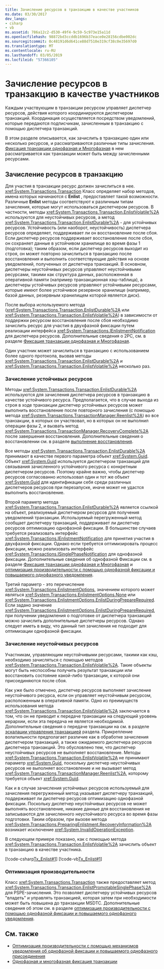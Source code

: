```yaml
---
title: Зачисление ресурсов в транзакцию в качестве участников
ms.date: 03/30/2017
dev_langs:
- csharp
- vb
ms.assetid: 786a12c2-d530-49f4-9c59-5c973e15a11d
ms.openlocfilehash: 98872bd3ccddb1696b37eace0e28156cdbe002dc
ms.sourcegitcommit: 0c48191d6d641ce88d7510e319cf38c0e35697d0
ms.translationtype: MT
ms.contentlocale: ru-RU
ms.lasthandoff: 03/05/2019
ms.locfileid: "57366105"
---
```

# <a name="enlisting-resources-as-participants-in-a-transaction"></a>Зачисление ресурсов в транзакцию в качестве участников

Каждым участвующим в транзакции ресурсом управляет диспетчер ресурсов, действия которого координируются диспетчером транзакций. Координация осуществляется посредством уведомлений, которые передаются подписчикам, зачисленным в транзакцию с помощью диспетчера транзакций.

В этом разделе описывается, как зачислить в транзакцию один или несколько ресурсов, и рассматриваются различные типы зачисления. [Фиксация транзакции однофазная и Многофазная](../../../../docs/framework/data/transactions/committing-a-transaction-in-single-phase-and-multi-phase.md) в нем рассматривается как транзакции может быть между зачисленными ресурсами.

## <a name="enlisting-resources-in-a-transaction"></a>Зачисление ресурсов в транзакцию

Для участия в транзакции ресурс должен зачислиться в нее. <xref:System.Transactions.Transaction> Класс определяет набор методов, имена которых начинаются с **Enlist** , предоставляет такой возможности. Различные **Enlist** методы соответствуют к различным типам зачисления, которые могут использоваться диспетчером ресурсов. В частности, методы <xref:System.Transactions.Transaction.EnlistVolatile%2A> используются для неустойчивых ресурсов, а метод <xref:System.Transactions.Transaction.EnlistDurable%2A> - для устойчивых ресурсов. Устойчивость (или наоборот, неустойчивость) диспетчера ресурсов определяет, поддерживает ли он восстановление после сбоя. Если диспетчер ресурсов поддерживает восстановление после сбоя, он сохраняет данные в устойчивом хранилище во время фазы 1 (подготовка); таким образом, если диспетчер ресурсов выходит из строя, он может повторно зачислиться в транзакцию после восстановления и выполнить соответствующие действия на основе уведомлений, полученных от диспетчера транзакций. В основном, диспетчеры неустойчивых ресурсов управляют неустойчивыми ресурсами, такими как структура данных, расположенная в оперативной памяти (например транзакционная хэш-таблица), а диспетчеры устойчивых ресурсов управляют устойчивыми ресурсами, которые имеют более устойчивое резервное хранилище (например, базой данных, резервным хранилищем которой является диск).

После выбора используемого метода (<xref:System.Transactions.Transaction.EnlistDurable%2A> или <xref:System.Transactions.Transaction.EnlistVolatile%2A>) в зависимости от поддержки ресурсом восстановления после сбоя необходимо зачислить ресурс для участия в двухфазной фиксации путем реализации интерфейса <xref:System.Transactions.IEnlistmentNotification> для диспетчера ресурсов. Дополнительные сведения о 2PC, см. в разделе [Фиксация транзакции однофазная и Многофазная](../../../../docs/framework/data/transactions/committing-a-transaction-in-single-phase-and-multi-phase.md).

Один участник может зачислиться в транзакцию с использованием более одного протокола, вызвав методы <xref:System.Transactions.Transaction.EnlistDurable%2A> и <xref:System.Transactions.Transaction.EnlistVolatile%2A> несколько раз.

### <a name="durable-enlistment"></a>Зачисление устойчивых ресурсов

Методы <xref:System.Transactions.Transaction.EnlistDurable%2A> используются для зачисления диспетчера ресурсов в транзакцию в качестве устойчивого ресурса.  Предполагается, что в случае выхода из строя в ходе транзакции диспетчер устойчивых ресурсов может выполнить восстановление после повторного зачисления (с помощью метода <xref:System.Transactions.TransactionManager.Reenlist%2A>) во все транзакции, в которых он участвовал, но в которых он не выполнил операции фазы 2, и вызвать метод <xref:System.Transactions.TransactionManager.RecoveryComplete%2A> после завершения восстановления. Дополнительные сведения о восстановлении см. в разделе [выполнение восстановления](../../../../docs/framework/data/transactions/performing-recovery.md).

Все методы <xref:System.Transactions.Transaction.EnlistDurable%2A> принимают в качестве первого параметра объект <xref:System.Guid>. Объект <xref:System.Guid> используется диспетчером транзакций для связывания зачисленного устойчивого ресурса с конкретным диспетчером ресурсов. Поэтому крайне важно, чтобы диспетчер ресурсов согласованно использовал один и тот же объект <xref:System.Guid> для идентификации себя среди различных диспетчеров ресурсов при перезапуске, иначе может не удастся выполнить восстановление.

Второй параметр метода <xref:System.Transactions.Transaction.EnlistDurable%2A> является ссылкой на объект, реализуемый диспетчером ресурсов для получения уведомлений транзакции. Используемый перегруженный метод сообщает диспетчеру транзакций, поддерживает ли диспетчер ресурсов оптимизацию однофазной фиксации. В большинстве случаев требуется реализовать интерфейс <xref:System.Transactions.IEnlistmentNotification> для принятия участия в двухфазной фиксации. Однако если требуется оптимизировать процесс фиксации, можно реализовать интерфейс <xref:System.Transactions.ISinglePhaseNotification> для однофазной фиксации. Дополнительные сведения об однофазной Фиксации см. в разделе [Фиксация транзакции однофазная и Многофазная](../../../../docs/framework/data/transactions/committing-a-transaction-in-single-phase-and-multi-phase.md) и [оптимизация производительности с помощью однофазной фиксации и повышаемого однофазного уведомления](../../../../docs/framework/data/transactions/optimization-spc-and-promotable-spn.md).

Третий параметр - это перечисление <xref:System.Transactions.EnlistmentOptions>, значением которого может являться <xref:System.Transactions.EnlistmentOptions.None> или <xref:System.Transactions.EnlistmentOptions.EnlistDuringPrepareRequired>. Если задано значение <xref:System.Transactions.EnlistmentOptions.EnlistDuringPrepareRequired>, при получении уведомления о подготовке от диспетчера транзакций можно зачислить дополнительные диспетчеры ресурсов. Однако следует иметь в виду, что данный тип зачисления не подходит для оптимизации однофазной фиксации.

### <a name="volatile-enlistment"></a>Зачисление неустойчивых ресурсов

Участникам, управляющим неустойчивыми ресурсами, такими как кэш, необходимо зачисляться с помощью методов <xref:System.Transactions.Transaction.EnlistVolatile%2A>. Такие объекты могут быть неспособны получить результат транзакции или восстановить состояние какой-либо транзакции, к которой они присоединяются после сбоя.

Как уже было отмечено, диспетчер ресурсов выполняет зачисление неустойчивого ресурса, если он управляет неустойчивым ресурсом, расположенным в оперативной памяти. Одно из преимуществ использования метода <xref:System.Transactions.Transaction.EnlistVolatile%2A> заключается в том, что он не приводит к передаче транзакции на следующий уровень иерархии, если эта передача не является необходимой. Дополнительные сведения о передаче транзакции на см. в разделе [эскалации управления транзакцией](../../../../docs/framework/data/transactions/transaction-management-escalation.md) раздела. Прикрепление волатильности предполагает различие как в обработке зачисления диспетчером транзакций, а также ожидаемого диспетчера ресурсов диспетчера транзакций. Это обусловлено тем, что диспетчер неустойчивых ресурсов не выполняет восстановление. Методы <xref:System.Transactions.Transaction.EnlistVolatile%2A> не принимают параметр <xref:System.Guid>, поскольку диспетчер неустойчивых ресурсов не выполняет восстановление и не вызывает метод <xref:System.Transactions.TransactionManager.Reenlist%2A>, которому требуется объект <xref:System.Guid>.

Как и в случае зачисления устойчивых ресурсов используемый для зачисления перегруженный метод указывает диспетчеру транзакций, поддерживает ли диспетчер ресурсов оптимизацию однофазной фиксации. Поскольку диспетчер неустойчивых ресурсов не может выполнять восстановление, никакие данные для восстановления не записываются для зачисленного неустойчивого ресурса во время фазы подготовки. Таким образом, при вызове метода <xref:System.Transactions.PreparingEnlistment.RecoveryInformation%2A> возникает исключение <xref:System.InvalidOperationException>.

В следующем примере показано, как с помощью метода <xref:System.Transactions.Transaction.EnlistVolatile%2A> зачислить объект в транзакцию в качестве участника.

[!code-csharp[Tx_Enlist#1](../../../../samples/snippets/csharp/VS_Snippets_CFX/tx_enlist/cs/enlist.cs#1)]
[!code-vb[Tx_Enlist#1](../../../../samples/snippets/visualbasic/VS_Snippets_CFX/tx_enlist/vb/enlist.vb#1)]

### <a name="optimizing-performance"></a>Оптимизация производительности

Класс <xref:System.Transactions.Transaction> также предоставляет метод <xref:System.Transactions.Transaction.EnlistPromotableSinglePhase%2A> для PSPE-зачисления. Это позволяет диспетчеру устойчивых ресурсов "владеть" и управлять транзакцией, которая затем при необходимости может быть повышена до транзакции MSDTC. Дополнительные сведения об этом см. в разделе [оптимизация производительности с помощью однофазной фиксации и повышаемого однофазного уведомления](../../../../docs/framework/data/transactions/optimization-spc-and-promotable-spn.md).

## <a name="see-also"></a>См. также

- [Оптимизация производительности с помощью механизмов уведомления об однофазной фиксации и повышаемого однофазного присоединения](../../../../docs/framework/data/transactions/optimization-spc-and-promotable-spn.md)
- [Однофазная и многофазная фиксация транзакции](../../../../docs/framework/data/transactions/committing-a-transaction-in-single-phase-and-multi-phase.md)
